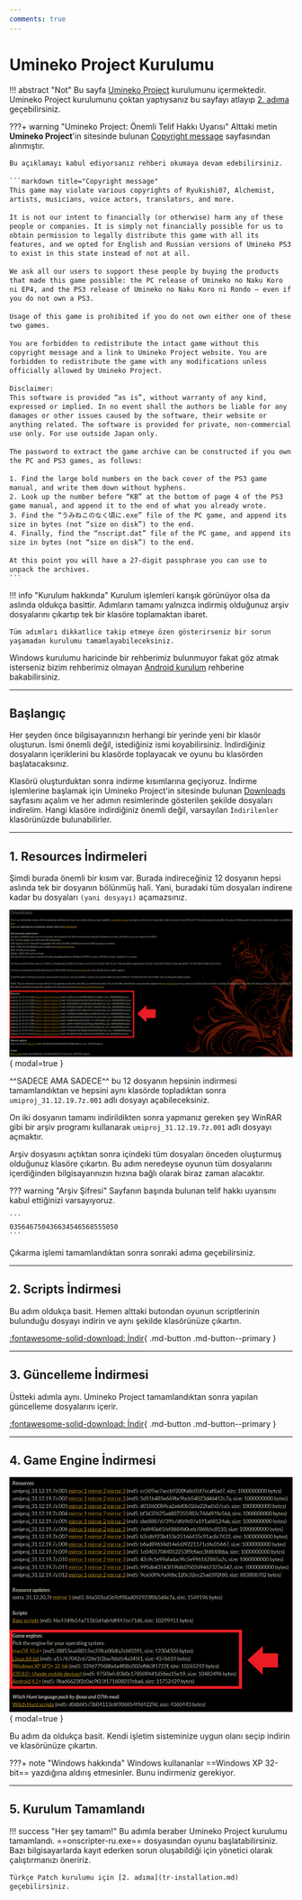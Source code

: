 ```yaml
---
comments: true
---
```


# Umineko Project Kurulumu

!!! abstract "Not"
	Bu sayfa [Umineko Project](https://umineko-project.org/en/) kurulumunu içermektedir.  
	Umineko Project kurulumunu çoktan yaptıysanız bu sayfayı atlayıp [2. adıma](tr-installation.md) geçebilirsiniz.

???+ warning "Umineko Project: Önemli Telif Hakkı Uyarısı"
	Alttaki metin **Umineko Project**'in sitesinde bulunan [Copyright message](https://umineko-project.org/en/copyright-message/) sayfasından alınmıştır.

	Bu açıklamayı kabul ediyorsanız rehberi okumaya devam edebilirsiniz.

	```markdown title="Copyright message"
	This game may violate various copyrights of Ryukishi07, Alchemist, artists, musicians, voice actors, translators, and more.
	
	It is not our intent to financially (or otherwise) harm any of these people or companies. It is simply not financially possible for us to obtain permission to legally distribute this game with all its features, and we opted for English and Russian versions of Umineko PS3 to exist in this state instead of not at all.

	We ask all our users to support these people by buying the products that made this game possible: the PC release of Umineko no Naku Koro ni EP4, and the PS3 release of Umineko no Naku Koro ni Rondo — even if you do not own a PS3.

	Usage of this game is prohibited if you do not own either one of these two games.

	You are forbidden to redistribute the intact game without this copyright message and a link to Umineko Project website. You are forbidden to redistribute the game with any modifications unless officially allowed by Umineko Project.

	Disclaimer:
	This software is provided “as is”, without warranty of any kind, expressed or implied. In no event shall the authors be liable for any damages or other issues caused by the software, their website or anything related. The software is provided for private, non-commercial use only. For use outside Japan only.

	The password to extract the game archive can be constructed if you own the PC and PS3 games, as follows:

	1. Find the large bold numbers on the back cover of the PS3 game manual, and write them down without hyphens.
	2. Look up the number before “KB” at the bottom of page 4 of the PS3 game manual, and append it to the end of what you already wrote.
	3. Find the “うみねこのなく頃に.exe” file of the PC game, and append its size in bytes (not “size on disk”) to the end.
	4. Finally, find the “nscript.dat” file of the PC game, and append its size in bytes (not “size on disk”) to the end.
	
	At this point you will have a 27-digit passphrase you can use to unpack the archives.
	```

!!! info "Kurulum hakkında"
	Kurulum işlemleri karışık görünüyor olsa da aslında oldukça basittir. Adımların tamamı yalnızca indirmiş olduğunuz arşiv dosyalarını çıkartıp tek bir klasöre toplamaktan ibaret.

	Tüm adımları dikkatlice takip etmeye özen gösterirseniz bir sorun yaşamadan kurulumu tamamlayabileceksiniz.

Windows kurulumu haricinde bir rehberimiz bulunmuyor fakat göz atmak isterseniz bizim rehberimiz olmayan [Android kurulum](https://uminekoprojectandroid.neocities.org) rehberine bakabilirsiniz.

***

## Başlangıç

Her şeyden önce bilgisayarınızın herhangi bir yerinde yeni bir klasör oluşturun. İsmi önemli değil, istediğiniz ismi koyabilirsiniz. İndirdiğiniz dosyaların içeriklerini bu klasörde toplayacak ve oyunu bu klasörden başlatacaksınız.

Klasörü oluşturduktan sonra indirme kısımlarına geçiyoruz. İndirme işlemlerine başlamak için Umineko Project'in sitesinde bulunan [Downloads](https://umineko-project.org/en/downloads/) sayfasını açalım ve her adımın resimlerinde gösterilen şekilde dosyaları indirelim. Hangi klasöre indirdiğiniz önemli değil, varsayılan `İndirilenler` klasörünüzde bulunabilirler.

***

## 1. Resources İndirmeleri

Şimdi burada önemli bir kısım var. Burada indireceğiniz 12 dosyanın hepsi aslında tek bir dosyanın bölünmüş hali. Yani, buradaki tüm dosyaları indirene kadar bu dosyaları `(yani dosyayı)` açamazsınız.

![Resources](../img/umineko_resources.png){ modal=true }

^^SADECE AMA SADECE^^ bu 12 dosyanın hepsinin indirmesi tamamlandıktan ve hepsini aynı klasörde topladıktan sonra `umiproj_31.12.19.7z.001` adlı dosyayı açabileceksiniz.

On iki dosyanın tamamı indirildikten sonra yapmanız gereken şey WinRAR gibi bir arşiv programı kullanarak `umiproj_31.12.19.7z.001` adlı dosyayı açmaktır.

Arşiv dosyasını açtıktan sonra içindeki tüm dosyaları önceden oluşturmuş olduğunuz klasöre çıkartın. Bu adım neredeyse oyunun tüm dosyalarını içerdiğinden bilgisayarınızın hızına bağlı olarak biraz zaman alacaktır.

??? warning "Arşiv Şifresi"
	Sayfanın başında bulunan telif hakkı uyarısını kabul ettiğinizi varsayıyoruz.

	```
	035646750436634546568555050
	```

Çıkarma işlemi tamamlandıktan sonra sonraki adıma geçebilirsiniz.

***

## 2. Scripts İndirmesi

Bu adım oldukça basit. Hemen alttaki butondan oyunun scriptlerinin bulunduğu dosyayı indirin ve aynı şekilde klasörünüze çıkartın.

[:fontawesome-solid-download: İndir](https://github.com/umineko-project/umineko-scripting/releases/download/z4058/umineko-main-scripts_r4058.zip){ .md-button .md-button--primary }

***

## 3. Güncelleme İndirmesi

Üstteki adımla aynı. Umineko Project tamamlandıktan sonra yapılan güncelleme dosyalarını içerir.

[:fontawesome-solid-download: İndir](https://github.com/umineko-project/umineko-scripting/releases/download/z4058/extra_04.01.25.zip){ .md-button .md-button--primary }

***

## 4. Game Engine İndirmesi

![Game Engines](../img/umineko_gameengines.png){ modal=true }

Bu adım da oldukça basit. Kendi işletim sisteminize uygun olanı seçip indirin ve klasörünüze çıkartın.

???+ note "Windows hakkında"
	Windows kullananlar ==Windows XP 32-bit== yazdığına aldırış etmesinler. Bunu indirmeniz gerekiyor.

***

## 5. Kurulum Tamamlandı

!!! success "Her şey tamam!"
	Bu adımla beraber Umineko Project kurulumu tamamlandı. ==onscripter-ru.exe== dosyasından oyunu başlatabilirsiniz.  
	Bazı bilgisayarlarda kayıt ederken sorun oluşabildiği için yönetici olarak çalıştırmanızı öneririz.

	Türkçe Patch kurulumu için [2. adıma](tr-installation.md) geçebilirsiniz.